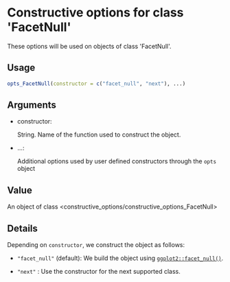 # Constructive options for class 'FacetNull'

These options will be used on objects of class 'FacetNull'.

## Usage

``` r
opts_FacetNull(constructor = c("facet_null", "next"), ...)
```

## Arguments

- constructor:

  String. Name of the function used to construct the object.

- ...:

  Additional options used by user defined constructors through the
  `opts` object

## Value

An object of class
\<constructive_options/constructive_options_FacetNull\>

## Details

Depending on `constructor`, we construct the object as follows:

- `"facet_null"` (default): We build the object using
  [`ggplot2::facet_null()`](https://ggplot2.tidyverse.org/reference/facet_null.html).

- `"next"` : Use the constructor for the next supported class.
